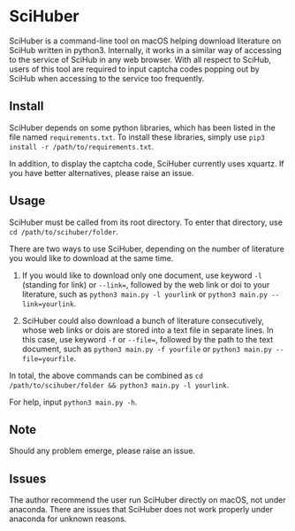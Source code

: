 # SciHuber

SciHuber is a command-line tool on macOS helping download literature on SciHub written in python3. Internally, it works in a similar way of accessing to the service of SciHub in any web browser. With all respect to SciHub, users of this tool are required to input captcha codes popping out by SciHub when accessing to the service too frequently.

## Install

SciHuber depends on some python libraries, which has been listed in the file named `requirements.txt`. To install these libraries, simply use `pip3 install -r /path/to/requirements.txt`.

In addition, to display the captcha code, SciHuber currently uses xquartz. If you have better alternatives, please raise an issue.

## Usage

SciHuber must be called from its root directory. To enter that directory, use `cd /path/to/scihuber/folder`.

There are two ways to use SciHuber, depending on the number of literature you would like to download at the same time.

1. If you would like to download only one document, use keyword `-l` (standing for link) or `--link=`, followed by the web link or doi to your literature, such as `python3 main.py -l yourlink` or `python3 main.py --link=yourlink`.

2. SciHuber could also download a bunch of literature consecutively, whose web links or dois are stored into a text file in separate lines. In this case, use keyword `-f` or `--file=`, followed by the path to the text document, such as `python3 main.py -f yourfile` or `python3 main.py --file=yourfile`.

In total, the above commands can be combined as `cd /path/to/scihuber/folder && python3 main.py -l yourlink`.

For help, input `python3 main.py -h`.

## Note

Should any problem emerge, please raise an issue.

## Issues

The author recommend the user run SciHuber directly on macOS, not under anaconda. There are issues that SciHuber does not work properly under anaconda for unknown reasons.